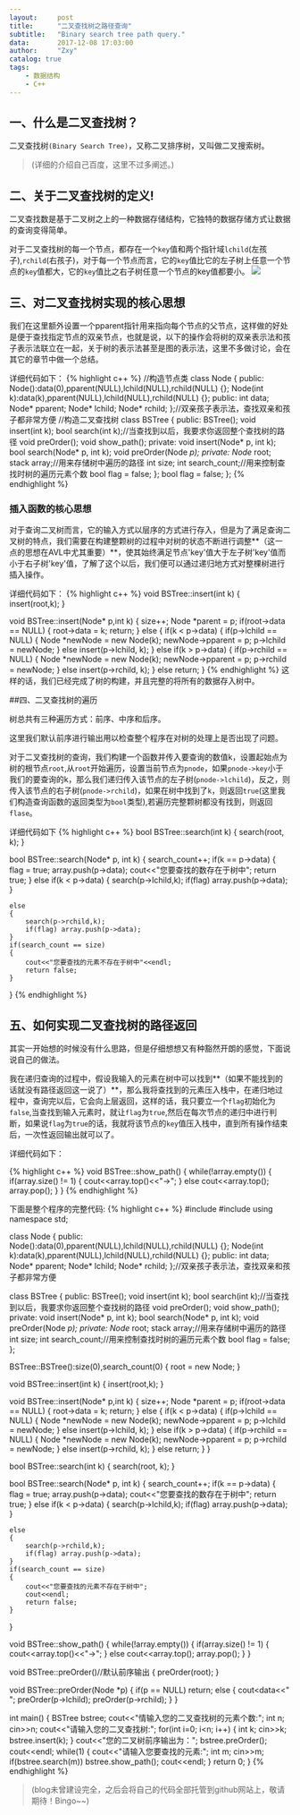 ```yaml
---
layout:		post
title:		"二叉查找树之路径查询"
subtitle:	"Binary search tree path query."
data:		2017-12-08 17:03:00
author: 	"Zxy"
catalog: true
tags:
    - 数据结构
    - C++
---
```


## 一、什么是二叉查找树？

二叉查找树`(Binary Search Tree)`，又称二叉排序树，又叫做二叉搜索树。
>(详细的介绍自己百度，这里不过多阐述。)

## 二、关于二叉查找树的定义!

二叉查找数是基于二叉树之上的一种数据存储结构，它独特的数据存储方式让数据的查询变得简单。
   
对于二叉查找树的每一个节点，都存在一个`key`值和两个指针域`lchild`(左孩子),`rchild`(右孩子)，对于每一个节点而言，它的`key`值比它的左子树上任意一个节点的`key`值都大，它的`key`值比之右子树任意一个节点的key值都要小。
   <img src="https://ss0.bdstatic.com/70cFuHSh_Q1YnxGkpoWK1HF6hhy/it/u=4069109802,904910852&fm=27&gp=0.jpg">


## 三、对二叉查找树实现的核心思想

我们在这里额外设置一个pparent指针用来指向每个节点的父节点，这样做的好处是便于查找指定节点的双亲节点，也就是说，以下的操作会将树的双亲表示法和孩子表示法联立在一起，关于树的表示法甚至是图的表示法，这里不多做讨论，会在其它的章节中做一个总结。

详细代码如下：
{% highlight c++ %}
//构造节点类	
class Node
{
public:
    Node():data(0),pparent(NULL),lchild(NULL),rchild(NULL) {};
    Node(int k):data(k),pparent(NULL),lchild(NULL),rchild(NULL) {};
public:
    int data;
    Node* pparent;
    Node* lchild;
    Node* rchild;
};//双亲孩子表示法，查找双亲和孩子都非常方便
//构造二叉查找树
class BSTree
{
public:
    BSTree();
    void insert(int k);
    bool search(int k);//当查找到以后，我要求你返回整个查找树的路径
    void preOrder();
    void show_path();
private:
    void insert(Node* p, int k);
    bool search(Node* p, int k);
    void preOrder(Node *p);
private:
    Node* root;
    stack<int> array;//用来存储树中遍历的路径
    int size;
    int search_count;//用来控制查找时树的遍历元素个数
    bool flag = false;
};
	bool flag = false;
};
{% endhighlight %}
### 插入函数的核心思想
对于查询二叉树而言，它的输入方式以层序的方式进行存入，但是为了满足查询二叉树的特点，我们需要在构建整颗树的过程中对树的状态不断进行调整**（这一点的思想在AVL中尤其重要）**，使其始终满足节点'key'值大于左子树'key'值而小于右子树'key'值，了解了这个以后，我们便可以通过递归地方式对整棵树进行插入操作。

详细代码如下：
{% highlight c++ %}
void BSTree::insert(int k)
{
    insert(root,k);
}

void BSTree::insert(Node* p,int k)
{
    size++;
    Node *parent = p;
    if(root->data == NULL)
    {
        root->data = k;
        return;
    }
    else
    {
        if(k < p->data)
        {
            if(p->lchild == NULL)
            {
                Node *newNode = new Node(k);
                newNode->pparent = p;
                p->lchild = newNode;
            }
            else
                insert(p->lchild, k);
        }
        else if(k > p->data)
        {
            if(p->rchild == NULL)
            {
                Node *newNode = new Node(k);
                newNode->pparent = p;
                p->rchild = newNode;
            }
            else
                insert(p->rchild, k);
    }
    else
        return;
}
{% endhighlight %}
这样的话，我们已经完成了树的构建，并且完整的将所有的数据存入树中。

##四、二叉查找树的遍历

树总共有三种遍历方式：前序、中序和后序。

这里我们默认前序进行输出用以检查整个程序在对树的处理上是否出现了问题。

对于二叉查找树的查询，我们构建一个函数并传入要查询的数值k，设置起始点为树的根节点`root`,从`root`开始遍历，设置当前节点为`pnode`，如果`pnode->key`小于我们的要查询的k，那么我们递归传入该节点的左子树(`pnode->lchild`)，反之，则传入该节点的右子树(`pnode->rchild`)，如果在树中找到了`k`，则返回`true`(这里我们构造查询函数的返回类型为`bool`类型),若遍历完整颗树都没有找到，则返回`flase`。

详细代码如下
{% highlight c++ %}
bool BSTree::search(int k)
{
    search(root, k);
}

bool BSTree::search(Node* p, int k)
{
    search_count++;
    if(k == p->data)
    {
        flag = true;
        array.push(p->data);
        cout<<"您要查找的数存在于树中";
        return true;
    }
    else if(k < p->data)
    {
        search(p->lchild,k);
        if(flag) array.push(p->data);
    }

    else
    {
        search(p->rchild,k);
        if(flag) array.push(p->data);
    }
    if(search_count == size)
    {
        cout<<"您要查找的元素不存在于树中"<<endl;
        return false;
    }
}
{% endhighlight  %}

## 五、如何实现二叉查找树的路径返回

其实一开始想的时候没有什么思路，但是仔细想想又有种豁然开朗的感觉，下面说说自己的做法。

我在递归查询的过程中，假设我输入的元素在树中可以找到**（如果不能找到的话就没有路径返回这一说了）**，那么我将查找到的元素压入栈中，在递归地过程中，查询完以后，它会向上层返回，这样的话，我只要立一个`flag`初始化为`false`,当查找到输入元素时，就让`flag`为`true`,然后在每次节点的递归中进行判断，如果说`flag`为`true`的话，我就将该节点的`key`值压入栈中，直到所有操作结束后，一次性返回输出就可以了。

详细代码如下：

{% highlight c++ %}
void BSTree::show_path()
{
    while(!array.empty())
    {
        if(array.size() != 1)
        {
            cout<<array.top()<<"->";
        }
        else
            cout<<array.top();
        array.pop();
    }
}
{% endhighlight %}

下面是整个程序的完整代码:
{% highlight c++ %}
#include <stack>
#include <iostream>
using namespace std;

class Node
{
public:
    Node():data(0),pparent(NULL),lchild(NULL),rchild(NULL) {};
    Node(int k):data(k),pparent(NULL),lchild(NULL),rchild(NULL) {};
public:
    int data;
    Node* pparent;
    Node* lchild;
    Node* rchild;
};//双亲孩子表示法，查找双亲和孩子都非常方便

class BSTree
{
public:
    BSTree();
    void insert(int k);
    bool search(int k);//当查找到以后，我要求你返回整个查找树的路径
    void preOrder();
    void show_path();
private:
    void insert(Node* p, int k);
    bool search(Node* p, int k);
    void preOrder(Node *p);
private:
    Node* root;
    stack<int> array;//用来存储树中遍历的路径
    int size;
    int search_count;//用来控制查找时树的遍历元素个数
    bool flag = false;
};

BSTree::BSTree():size(0),search_count(0)
{
    root = new Node;
}

void BSTree::insert(int k)
{
    insert(root,k);
}

void BSTree::insert(Node* p,int k)
{
    size++;
    Node *parent = p;
    if(root->data == NULL)
    {
        root->data = k;
        return;
    }
    else
    {
        if(k < p->data)
        {
            if(p->lchild == NULL)
            {
                Node *newNode = new Node(k);
                newNode->pparent = p;
                p->lchild = newNode;
            }
            else
                insert(p->lchild, k);
        }
        else if(k > p->data)
        {
            if(p->rchild == NULL)
            {
                Node *newNode = new Node(k);
                newNode->pparent = p;
                p->rchild = newNode;
            }
            else
                insert(p->rchild, k);
        }
        else
            return;
    }
}

bool BSTree::search(int k)
{
    search(root, k);
}

bool BSTree::search(Node* p, int k)
{
    search_count++;
    if(k == p->data)
    {
        flag = true;
        array.push(p->data);
        cout<<"您要查找的数存在于树中";
        return true;
    }
    else if(k < p->data)
    {
        search(p->lchild,k);
        if(flag) array.push(p->data);
    }

    else
    {
        search(p->rchild,k);
        if(flag) array.push(p->data);
    }
    if(search_count == size)
    {
        cout<<"您要查找的元素不存在于树中";
        cout<<endl;
        return false;
    }
}

void BSTree::show_path()
{
    while(!array.empty())
    {
        if(array.size() != 1)
        {
            cout<<array.top()<<"->";
        }
        else
            cout<<array.top();
        array.pop();
    }
}

void BSTree::preOrder()//默认前序输出
{
    preOrder(root);
}

void BSTree::preOrder(Node *p)
{
    if(p == NULL) return;
    else
    {
        cout<<p->data<<" ";
        preOrder(p->lchild);
        preOrder(p->rchild);
    }
}

int main()
{
    BSTree bstree;
    cout<<"情输入您的二叉查找树的元素个数:";
    int n;
    cin>>n;
    cout<<"请输入您的二叉查找树:";
    for(int i=0; i<n; i++)
    {
        int k;
        cin>>k;
        bstree.insert(k);
    }
    cout<<"您的二叉树前序输出为：";
    bstree.preOrder();
    cout<<endl;
    while(1)
    {
        cout<<"请输入您要查找的元素:";
        int m;
        cin>>m;
        if(bstree.search(m))
            bstree.show_path();
        cout<<endl;
    }
    return 0;
}
{% endhighlight %}
>(blog未曾建设完全，之后会将自己的代码全部托管到github网站上，敬请期待！Bingo~~)